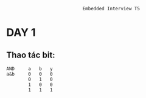                                 Embedded Interview T5
# DAY 1

 ## Thao tác bit: 
    
    AND     a   b   y
    a&b     0   0   0
            0   1   0
            1   0   0
            1   1   1  

